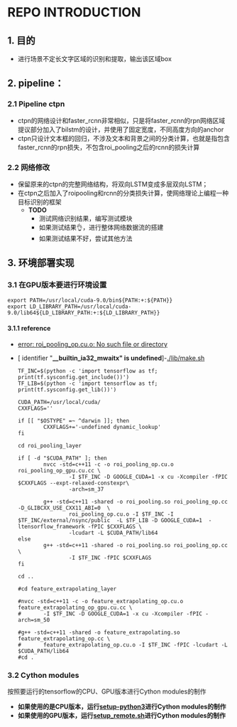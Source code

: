 # REPO INTRODUCTION

## 1. 目的

- 进行场景不定长文字区域的识别和提取，输出该区域box

## 2. pipeline：

### 2.1 Pipeline ctpn

- ctpn的网络设计和faster_rcnn非常相似，只是将faster_rcnn的rpn网络区域提议部分加入了bilstm的设计，并使用了固定宽度，不同高度方向的anchor
- ctpn只设计文本框的回归，不涉及文本和背景之间的分类计算，也就是指包含faster_rcnn的rpn损失，不包含roi_pooling之后的rcnn的损失计算

### 2.2 网络修改

- 保留原来的ctpn的完整网络结构，将双向LSTM变成多层双向LSTM；
- 在ctpn之后加入了roipooling和rcnn的分类损失计算，使网络理论上编程一种目标识别的框架
  - **TODO**
    - 测试网络识别结果，编写测试模块
    - 如果测试结果👌，进行整体网络数据流的搭建
    - 如果测试结果不好，尝试其他方法

## 3. 环境部署实现

### 3.1 在GPU版本要进行环境设置

```
export PATH=/usr/local/cuda-9.0/bin${PATH:+:${PATH}}
export LD_LIBRARY_PATH=/usr/local/cuda-9.0/lib64${LD_LIBRARY_PATH:+:${LD_LIBRARY_PATH}}
```
#### 3.1.1 reference

- [error: roi_pooling_op.cu.o: No such file or directory](https://github.com/CharlesShang/TFFRCNN/issues/34)

- [ identifier "**__builtin_ia32_mwaitx" is undefined**]-[./lib/make.sh](./lib/make.sh) 

  ```
  TF_INC=$(python -c 'import tensorflow as tf; print(tf.sysconfig.get_include())')
  TF_LIB=$(python -c 'import tensorflow as tf; print(tf.sysconfig.get_lib())')
  
  CUDA_PATH=/usr/local/cuda/
  CXXFLAGS=''
  
  if [[ "$OSTYPE" =~ ^darwin ]]; then
          CXXFLAGS+='-undefined dynamic_lookup'
  fi
  
  cd roi_pooling_layer
  
  if [ -d "$CUDA_PATH" ]; then
          nvcc -std=c++11 -c -o roi_pooling_op.cu.o roi_pooling_op_gpu.cu.cc \
                  -I $TF_INC -D GOOGLE_CUDA=1 -x cu -Xcompiler -fPIC $CXXFLAGS --expt-relaxed-constexpr\
                  -arch=sm_37
  
          g++ -std=c++11 -shared -o roi_pooling.so roi_pooling_op.cc  -D_GLIBCXX_USE_CXX11_ABI=0  \
                  roi_pooling_op.cu.o -I $TF_INC -I $TF_INC/external/nsync/public  -L $TF_LIB -D GOOGLE_CUDA=1  -ltensorflow_framework -fPIC $CXXFLAGS \
                  -lcudart -L $CUDA_PATH/lib64
  else
          g++ -std=c++11 -shared -o roi_pooling.so roi_pooling_op.cc \
                  -I $TF_INC -fPIC $CXXFLAGS
  fi
  
  cd ..
  
  #cd feature_extrapolating_layer
  
  #nvcc -std=c++11 -c -o feature_extrapolating_op.cu.o feature_extrapolating_op_gpu.cu.cc \
  #       -I $TF_INC -D GOOGLE_CUDA=1 -x cu -Xcompiler -fPIC -arch=sm_50
  
  #g++ -std=c++11 -shared -o feature_extrapolating.so feature_extrapolating_op.cc \
  #       feature_extrapolating_op.cu.o -I $TF_INC -fPIC -lcudart -L $CUDA_PATH/lib64
  #cd .
  ```

### 3.2 Cython modules 

按照要运行的tensorflow的CPU、GPU版本进行Cython modules的制作

- **如果使用的是CPU版本，运行[setup-python3](./setup-python3.sh)进行Cython modules的制作**
- **如果使用的GPU版本，运行[setup_remote.sh](./setup_gpu.sh)进行Cython modules的制作**



















